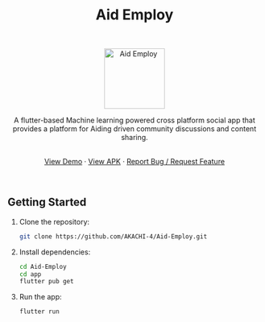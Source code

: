 <h1 align="center">Aid Employ</h1> <br>
<p align="center">
  <a href="https://github.com/AKACHI-4/Aid-Employ/releases">
    <img wwidth="120" height="120" alt="Aid Employ" src="https://github.com/AdarshRawat1/Solution-challenge-Flutter/assets/100958893/064dd7be-022b-4920-9ab2-412f283a1b1e">
  </a>
</p>

<p align="center">
  A flutter-based Machine learning powered cross platform social app that provides a platform for Aiding driven community discussions and content sharing.
</p>

 <p align="center">
    <br />
    <a href="https://drive.google.com/file/d/1Ljn3FPYshn7CR5IN_f8OcxU-pO9WF7yq/view?usp=sharing">View Demo</a>
    ·
   <a href="./Aid-Employ-MVP.apk">View APK</a>
    ·
    <a href="https://github.com/AKACHI-4/Aid-Employ/issues">Report Bug / Request Feature</a>
  </p>

<br>
  


## Getting Started

1. Clone the repository:
   ```bash
   git clone https://github.com/AKACHI-4/Aid-Employ.git
   ```
2. Install dependencies:
   ```bash
   cd Aid-Employ
   cd app
   flutter pub get
   ```
3. Run the app:
   ```bash
   flutter run
   ```
